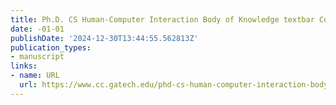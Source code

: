 ```yaml
---
title: Ph.D. CS Human-Computer Interaction Body of Knowledge textbar College of Computing
date: -01-01
publishDate: '2024-12-30T13:44:55.562813Z'
publication_types:
- manuscript
links:
- name: URL
  url: https://www.cc.gatech.edu/phd-cs-human-computer-interaction-body-knowledge
---
```

